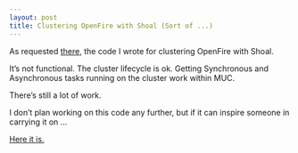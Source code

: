 ```yaml
---
layout: post
title: Clustering OpenFire with Shoal (Sort of ...)
---
```

<p>As requested <a href="http://www.igniterealtime.org/community/blogs/ignite/2008/04/07/turning-openfire-enterprise-into-an-open-source-product">there</a>, the code I wrote for clustering OpenFire with Shoal.</p>

<p>It&#8217;s not functional. The cluster lifecycle is ok. Getting Synchronous and Asynchronous tasks running on the cluster work within MUC.</p>

<p>There&#8217;s still a lot of work. </p>

<p>I don&#8217;t plan working on this code any further, but if it can inspire someone in carrying it on &#8230;</p>

<p><a href="/assets/2008/4/8/shoal-enterprise.zip" title="shoal-enterprise.zip">Here it is.</a></p>      
